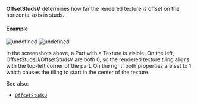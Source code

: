 **OffsetStudsV** determines how far the rendered texture is offset on the
horizontal axis in studs.
#### Example
![undefined](https://prod.docsiteassets.roblox.com/assets/legacy/Texture.OffsetStudsUV.0.jpg)
![undefined](https://prod.docsiteassets.roblox.com/assets/legacy/Texture.OffsetStudsUV.1.jpg)

In the screenshots above, a Part with a Texture is visible. On the left,
OffsetStudsU/OffsetStudsV are both 0, so the rendered texture tiling
aligns with the top-left corner of the part. On the right, both properties
are set to 1 which causes the tiling to start in the center of the
texture.

See also:

- [`OffsetStudsU`](https://create.roblox.com/docs/reference/engine/classes/Texture#OffsetStudsU)